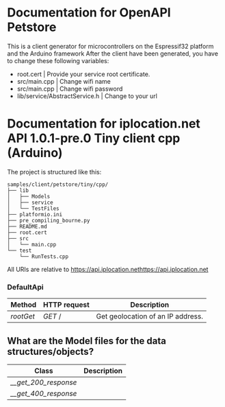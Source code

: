 # Documentation for OpenAPI Petstore
This is a client generator for microcontrollers on the Espressif32 platform and the Arduino framework
After the client have been generated, you have to change these following variables:
- root.cert | Provide your service root certificate.
- src/main.cpp | Change wifi name
- src/main.cpp | Change wifi password
- lib/service/AbstractService.h | Change to your url

# Documentation for iplocation.net API 1.0.1-pre.0 Tiny client cpp (Arduino) 

The project is structured like this:
```
samples/client/petstore/tiny/cpp/
├── lib
│   ├── Models
│   ├── service
│   └── TestFiles
├── platformio.ini
├── pre_compiling_bourne.py
├── README.md
├── root.cert
├── src
│   └── main.cpp
└── test
    └── RunTests.cpp
```

All URIs are relative to https://api.iplocation.nethttps://api.iplocation.net

### DefaultApi
|Method | HTTP request | Description|
|------------- | ------------- | -------------|
|*rootGet* | *GET* / | Get geolocation of an IP address.|


## What are the Model files for the data structures/objects?
|Class | Description|
|------------- | -------------|
|*__get_200_response* | |
|*__get_400_response* | |

